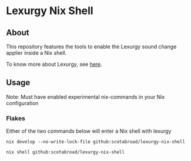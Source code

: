 # Lexurgy Nix Shell

## About
This repository features the tools to enable the Lexurgy sound change applier inside a Nix shell.

To know more about Lexurgy, see [here](https://github.com/def-gthill/lexurgy).

## Usage
Note: Must have enabled experimental nix-commands in your Nix configuration

### Flakes
Either of the two commands below will enter a Nix shell with lexurgy

`nix develop --no-write-lock-file github:scotabroad/lexurgy-nix-shell`

`nix shell github:scotabroad/lexurgy-nix-shell`

